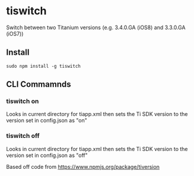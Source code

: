 tiswitch
=========

Switch between two Titanium versions (e.g. 3.4.0.GA (iOS8) and 3.3.0.GA (iOS7))

Install
-------

```
sudo npm install -g tiswitch
```


CLI Commamnds
-------------

### tiswitch on

Looks in current directory for tiapp.xml then sets the Ti SDK version to the version set in config.json as "on"

### tiswitch off

Looks in current directory for tiapp.xml then sets the Ti SDK version to the version set in config.json as "off"

Based off code from https://www.npmjs.org/package/tiversion